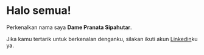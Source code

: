 # Halo semua! 

Perkenalkan nama saya **Dame Pranata Sipahutar**.<br>

Jika kamu tertarik untuk berkenalan denganku, silakan ikuti akun [Linkedin]([https://www.linkedin.com/in/gilang-adhan/](https://www.linkedin.com/in/dame-sipahutar-443a80284/))ku ya.
